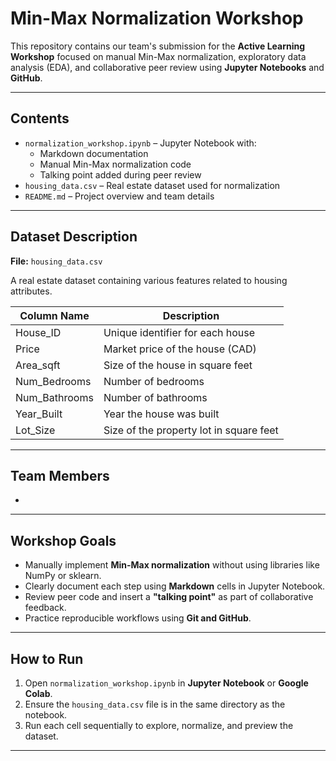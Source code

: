#  Min-Max Normalization Workshop

This repository contains our team's submission for the **Active Learning Workshop** focused on manual Min-Max normalization, exploratory data analysis (EDA), and collaborative peer review using **Jupyter Notebooks** and **GitHub**.

---

## Contents

- `normalization_workshop.ipynb` – Jupyter Notebook with:
  - Markdown documentation
  - Manual Min-Max normalization code
  - Talking point added during peer review
- `housing_data.csv` – Real estate dataset used for normalization
- `README.md` – Project overview and team details

---

## Dataset Description

**File:** `housing_data.csv`

A real estate dataset containing various features related to housing attributes.

| Column Name     | Description                                |
|------------------|--------------------------------------------|
| House_ID        | Unique identifier for each house           |
| Price           | Market price of the house (CAD)            |
| Area_sqft       | Size of the house in square feet           |
| Num_Bedrooms    | Number of bedrooms                         |
| Num_Bathrooms   | Number of bathrooms                        |
| Year_Built      | Year the house was built                   |
| Lot_Size        | Size of the property lot in square feet    |

---

## Team Members

- 

---

## Workshop Goals

- Manually implement **Min-Max normalization** without using libraries like NumPy or sklearn.
- Clearly document each step using **Markdown** cells in Jupyter Notebook.
- Review peer code and insert a **"talking point"** as part of collaborative feedback.
- Practice reproducible workflows using **Git and GitHub**.

---

##  How to Run

1. Open `normalization_workshop.ipynb` in **Jupyter Notebook** or **Google Colab**.
2. Ensure the `housing_data.csv` file is in the same directory as the notebook.
3. Run each cell sequentially to explore, normalize, and preview the dataset.

---



